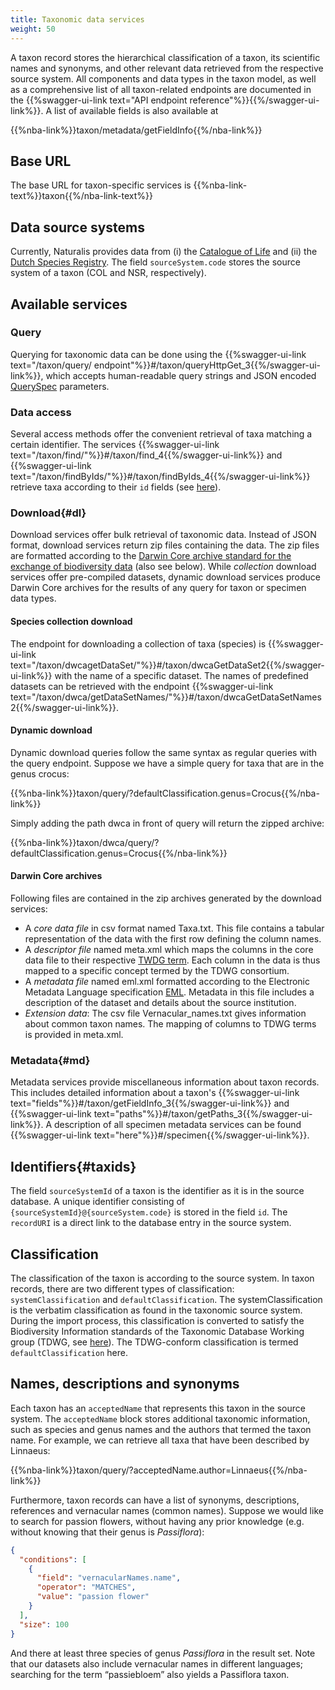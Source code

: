 ```yaml
---
title: Taxonomic data services
weight: 50
---
```


A taxon record stores the hierarchical classification of a taxon, its scientific names and synonyms, and other relevant data retrieved 
from the respective source system. All components and data types in the taxon model, as well as a comprehensive list of all 
taxon-related endpoints are documented in the {{%swagger-ui-link text="API endpoint reference"%}}{{%/swagger-ui-link%}}. A list of available fields is also available at

{{%nba-link%}}taxon/metadata/getFieldInfo{{%/nba-link%}}

## Base URL
The base URL for taxon-specific services is {{%nba-link-text%}}taxon{{%/nba-link-text%}}

## Data source systems
Currently, Naturalis provides data from (i) the [Catalogue of Life](http://www.catalogueoflife.org/) and (ii) 
the [Dutch Species Registry](http://www.nederlandsesoorten.nl/). The field `sourceSystem.code` stores the source system 
of a taxon (COL and NSR, respectively).

## Available services

### Query
Querying for taxonomic data can be done using the {{%swagger-ui-link text="/taxon/query/ endpoint"%}}#/taxon/queryHttpGet_3{{%/swagger-ui-link%}},
which accepts human-readable query strings and JSON encoded [QuerySpec](/advanced-queries/#queryspec) parameters.

### Data access
Several access methods offer the convenient retrieval of taxa matching a certain identifier.
The services {{%swagger-ui-link text="/taxon/find/"%}}#/taxon/find_4{{%/swagger-ui-link%}} and
{{%swagger-ui-link text="/taxon/findByIds/"%}}#/taxon/findByIds_4{{%/swagger-ui-link%}} retrieve taxa
according to their `id` fields (see [here](#taxids)).

### Download{#dl}
Download services offer bulk retrieval of taxonomic  data. Instead of 
JSON format, download services return zip files containing the data. The zip files are formatted according to the [Darwin Core 
archive standard for the exchange of biodiversity data](http://tools.gbif.org/dwca-assistant/gbif\_dwc-a\_asst\_en\_v1.1.pdf) (also see below). 
While *collection* download services offer pre-compiled datasets, dynamic download services produce Darwin Core archives for the results of any query 
for taxon or specimen data types.

#### Species collection download
The endpoint for downloading a collection of taxa (species) is {{%swagger-ui-link text="/taxon/dwcagetDataSet/"%}}#/taxon/dwcaGetDataSet2{{%/swagger-ui-link%}} 
with the name of a specific dataset. The names of predefined datasets can be 
retrieved with the endpoint {{%swagger-ui-link text="/taxon/dwca/getDataSetNames/"%}}#/taxon/dwcaGetDataSetNames2{{%/swagger-ui-link%}}. 

#### Dynamic download
Dynamic download queries follow the same syntax as regular queries with the query endpoint. Suppose we have a simple query 
for taxa that are in the genus crocus: 

{{%nba-link%}}taxon/query/?defaultClassification.genus=Crocus{{%/nba-link%}}

Simply adding the path dwca in front of query will return the zipped archive:

{{%nba-link%}}taxon/dwca/query/?defaultClassification.genus=Crocus{{%/nba-link%}}

#### Darwin Core archives
Following files are contained in the zip archives generated by the download services:

* A *core data file* in csv format named Taxa.txt. 
  This file contains a tabular representation of the data with the first row defining the column names. 
* A *descriptor file* named meta.xml which maps the columns in the core data file to their respective [TWDG term](http://rs.tdwg.org/dwc/terms/). 
  Each column in the data is thus mapped to a specific concept termed by the TDWG consortium.
* A *metadata file* named eml.xml formatted according to the Electronic Metadata Language specification 
  [EML](https://knb.ecoinformatics.org/#external//emlparser/docs/index.html). Metadata in this file includes a description of 
  the dataset and details about the source institution.
* *Extension data*: The csv file Vernacular_names.txt gives information about common taxon names. 
  The mapping of columns to TDWG terms is provided in meta.xml.

### Metadata{#md}
Metadata services provide miscellaneous information about taxon records.
This includes detailed information about a taxon's {{%swagger-ui-link text="fields"%}}#/taxon/getFieldInfo_3{{%/swagger-ui-link%}}
and {{%swagger-ui-link text="paths"%}}#/taxon/getPaths_3{{%/swagger-ui-link%}}. A description of all
specimen metadata services can be found {{%swagger-ui-link text="here"%}}#/specimen{{%/swagger-ui-link%}}.

## Identifiers{#taxids}
The field `sourceSystemId` of a taxon is the identifier as it is in the source database. A unique identifier consisting of `{sourceSystemId}@{sourceSystem.code}` 
is stored in the field `id`. The `recordURI` is a direct link to the database entry in the source system.

## Classification
The classification of the taxon is according to the source system. In taxon records, there are two different types of classification: 
`systemClassification` and `defaultClassification`. The systemClassification is the verbatim classification as found in the taxonomic source system. 
During the import process, this classification is converted to satisfy the Biodiversity Information standards of 
the Taxonomic Database Working group (TDWG, see [here](http://rs.tdwg.org/dwc/terms/#taxonindex)). The TDWG-conform classification 
is termed `defaultClassification` here.

## Names, descriptions and synonyms
Each taxon has an `acceptedName` that represents this taxon in the source system. The `acceptedName` block stores additional 
taxonomic information, such as species and genus names and the authors that termed the taxon name. For example, we 
can retrieve all taxa that have been described by Linnaeus:

{{%nba-link%}}taxon/query/?acceptedName.author=Linnaeus{{%/nba-link%}}

Furthermore, taxon records can have a list of synonyms, descriptions, references and vernacular names (common names). 
Suppose we would like to search for passion flowers, without having any prior knowledge (e.g. without knowing that their genus is *Passiflora*):

```JSON
{
  "conditions": [
    {
      "field": "vernacularNames.name",
      "operator": "MATCHES",
      "value": "passion flower"
    }
  ],
  "size": 100
}
```

And there at least three species of genus *Passiflora* in the result set. Note that our datasets also include vernacular names in different 
languages; searching for the term “passiebloem” also yields a Passiflora taxon.
